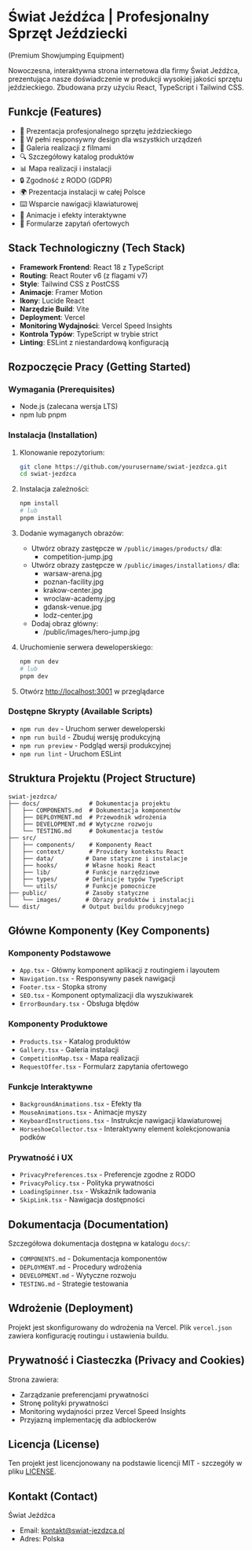 # Świat Jeźdźca | Profesjonalny Sprzęt Jeździecki
(Premium Showjumping Equipment)

Nowoczesna, interaktywna strona internetowa dla firmy Świat Jeźdźca, prezentująca nasze doświadczenie w produkcji wysokiej jakości sprzętu jeździeckiego. Zbudowana przy użyciu React, TypeScript i Tailwind CSS.

## Funkcje (Features)

- 🏇 Prezentacja profesjonalnego sprzętu jeździeckiego
- 📱 W pełni responsywny design dla wszystkich urządzeń
- 🎥 Galeria realizacji z filmami
- 🔍 Szczegółowy katalog produktów
- 📊 Mapa realizacji i instalacji
- 🔒 Zgodność z RODO (GDPR)
- 🌍 Prezentacja instalacji w całej Polsce
- ⌨️ Wsparcie nawigacji klawiaturowej
- 🎨 Animacje i efekty interaktywne
- 📝 Formularze zapytań ofertowych

## Stack Technologiczny (Tech Stack)

- **Framework Frontend**: React 18 z TypeScript
- **Routing**: React Router v6 (z flagami v7)
- **Style**: Tailwind CSS z PostCSS
- **Animacje**: Framer Motion
- **Ikony**: Lucide React
- **Narzędzie Build**: Vite
- **Deployment**: Vercel
- **Monitoring Wydajności**: Vercel Speed Insights
- **Kontrola Typów**: TypeScript w trybie strict
- **Linting**: ESLint z niestandardową konfiguracją

## Rozpoczęcie Pracy (Getting Started)

### Wymagania (Prerequisites)

- Node.js (zalecana wersja LTS)
- npm lub pnpm

### Instalacja (Installation)

1. Klonowanie repozytorium:
   ```bash
   git clone https://github.com/yourusername/swiat-jezdzca.git
   cd swiat-jezdzca
   ```

2. Instalacja zależności:
   ```bash
   npm install
   # lub
   pnpm install
   ```

3. Dodanie wymaganych obrazów:
   - Utwórz obrazy zastępcze w `/public/images/products/` dla:
     - competition-jump.jpg
   - Utwórz obrazy zastępcze w `/public/images/installations/` dla:
     - warsaw-arena.jpg
     - poznan-facility.jpg
     - krakow-center.jpg
     - wroclaw-academy.jpg
     - gdansk-venue.jpg
     - lodz-center.jpg
   - Dodaj obraz główny:
     - /public/images/hero-jump.jpg

4. Uruchomienie serwera deweloperskiego:
   ```bash
   npm run dev
   # lub
   pnpm dev
   ```

5. Otwórz [http://localhost:3001](http://localhost:3001) w przeglądarce

### Dostępne Skrypty (Available Scripts)

- `npm run dev` - Uruchom serwer deweloperski
- `npm run build` - Zbuduj wersję produkcyjną
- `npm run preview` - Podgląd wersji produkcyjnej
- `npm run lint` - Uruchom ESLint

## Struktura Projektu (Project Structure)

```
swiat-jezdzca/
├── docs/              # Dokumentacja projektu
│   ├── COMPONENTS.md  # Dokumentacja komponentów
│   ├── DEPLOYMENT.md  # Przewodnik wdrożenia
│   ├── DEVELOPMENT.md # Wytyczne rozwoju
│   └── TESTING.md     # Dokumentacja testów
├── src/
│   ├── components/    # Komponenty React
│   ├── context/       # Providery kontekstu React
│   ├── data/         # Dane statyczne i instalacje
│   ├── hooks/        # Własne hooki React
│   ├── lib/          # Funkcje narzędziowe
│   ├── types/        # Definicje typów TypeScript
│   └── utils/        # Funkcje pomocnicze
├── public/           # Zasoby statyczne
│   └── images/       # Obrazy produktów i instalacji
└── dist/            # Output buildu produkcyjnego
```

## Główne Komponenty (Key Components)

### Komponenty Podstawowe
- `App.tsx` - Główny komponent aplikacji z routingiem i layoutem
- `Navigation.tsx` - Responsywny pasek nawigacji
- `Footer.tsx` - Stopka strony
- `SEO.tsx` - Komponent optymalizacji dla wyszukiwarek
- `ErrorBoundary.tsx` - Obsługa błędów

### Komponenty Produktowe
- `Products.tsx` - Katalog produktów
- `Gallery.tsx` - Galeria instalacji
- `CompetitionMap.tsx` - Mapa realizacji
- `RequestOffer.tsx` - Formularz zapytania ofertowego

### Funkcje Interaktywne
- `BackgroundAnimations.tsx` - Efekty tła
- `MouseAnimations.tsx` - Animacje myszy
- `KeyboardInstructions.tsx` - Instrukcje nawigacji klawiaturowej
- `HorseshoeCollector.tsx` - Interaktywny element kolekcjonowania podków

### Prywatność i UX
- `PrivacyPreferences.tsx` - Preferencje zgodne z RODO
- `PrivacyPolicy.tsx` - Polityka prywatności
- `LoadingSpinner.tsx` - Wskaźnik ładowania
- `SkipLink.tsx` - Nawigacja dostępności

## Dokumentacja (Documentation)

Szczegółowa dokumentacja dostępna w katalogu `docs/`:
- `COMPONENTS.md` - Dokumentacja komponentów
- `DEPLOYMENT.md` - Procedury wdrożenia
- `DEVELOPMENT.md` - Wytyczne rozwoju
- `TESTING.md` - Strategie testowania

## Wdrożenie (Deployment)

Projekt jest skonfigurowany do wdrożenia na Vercel. Plik `vercel.json` zawiera konfigurację routingu i ustawienia buildu.

## Prywatność i Ciasteczka (Privacy and Cookies)

Strona zawiera:
- Zarządzanie preferencjami prywatności
- Stronę polityki prywatności
- Monitoring wydajności przez Vercel Speed Insights
- Przyjazną implementację dla adblockerów

## Licencja (License)

Ten projekt jest licencjonowany na podstawie licencji MIT - szczegóły w pliku [LICENSE](LICENSE).

## Kontakt (Contact)

Świat Jeźdźca
- Email: kontakt@swiat-jezdzca.pl
- Adres: Polska
